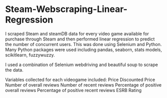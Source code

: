 # Steam-Webscraping-Linear-Regression
I scraped Steam and steamDB data for every video game available for purchase through Steam and then performed linear regression to predict the number of concurrent users. This was done using Selenium and Python. Many Python packages were used including pandas, seaborn, stats models, scikitlearn, fuzzywuzzy.

I used a combination of Selenium webdriving and beautiful soup to scrape the data.

Variables collected for each videogame included:
Price
Discounted Price
Number of overall reviews
Number of recent reviews
Percentage of positive overall reviews
Percentage of positive recent reviews
ESRB Rating
